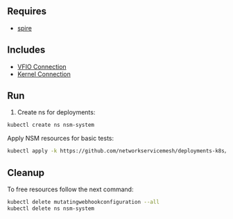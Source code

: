 ## Requires

- [spire](../spire)

## Includes

- [VFIO Connection](../use-cases/Vfio2Noop)
- [Kernel Connection](../use-cases/SriovKernel2Noop)

## Run

1. Create ns for deployments:
```bash
kubectl create ns nsm-system
```

Apply NSM resources for basic tests:
```bash
kubectl apply -k https://github.com/networkservicemesh/deployments-k8s/examples/sriov?ref=4e697b5652aa386ca13bbcd37973d12e7e9f71d1
```

## Cleanup

To free resources follow the next command:
```bash
kubectl delete mutatingwebhookconfiguration --all
kubectl delete ns nsm-system
```
